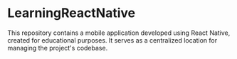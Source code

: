 # LearningReactNative
This repository contains a mobile application developed using React Native, created for educational purposes. It serves as a centralized location for managing the project's codebase.
